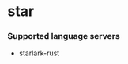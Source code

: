 <!--- THIS DOCUMENT IS AUTOMATICALLY GENERATED, DON'T EDIT IT -->
# star

### Supported language servers

- starlark-rust

